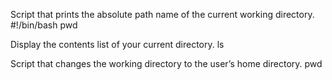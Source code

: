 Script that prints the absolute path name of the current working directory.
#!/bin/bash
pwd

Display the contents list of your current directory.
ls

Script that changes the working directory to the user’s home directory.
pwd
